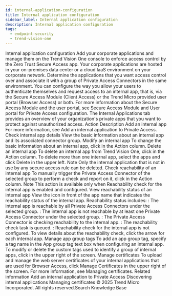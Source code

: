 ```yaml
---
id: internal-application-configuration
title: Internal application configuration
sidebar_label: Internal application configuration
description: Internal application configuration
tags:
  - endpoint-security
  - trend-vision-one
---
```


 Internal application configuration Add your corporate applications and manage them on the Trend Vision One console to enforce access control by the Zero Trust Secure Access app. Your corporate applications are hosted in your on-premises data center or a cloud IaaS environment on your corporate network. Determine the applications that you want access control over and associate it with a group of Private Access Connectors in the same environment. You can configure the way you allow your users to authenticate themselves and request access to an internal app, that is, via the Secure Access Module (Client Access) or the Trend Micro provided user portal (Browser Access) or both. For more information about the Secure Access Module and the user portal, see Secure Access Module and User portal for Private Access configuration. The Internal Applications tab provides an overview of your organization's private apps that you want to protect against unauthorized access. Action Description Add an internal app For more information, see Add an internal application to Private Access. Check internal app details View the basic information about an internal app and its associated connector group. Modify an internal app To change the basic information about an internal app, click in the Action column. Delete an internal app To delete an internal app from Trend Vision One, click in the Action column. To delete more than one internal app, select the apps and click Delete in the upper left. Note Only the internal application that is not in use by any secure access rule can be deleted. Check reachability of an internal app To manually trigger the Private Access Connector of the selected group to perform a check and report on it, click in the Action column. Note This action is available only when Reachability check for the internal app is enabled and configured. View reachability status of an internal app View the icon in front of the app name that indicates the reachability status of the internal app. Reachability status includes: : The internal app is reachable by all Private Access Connectors under the selected group. : The internal app is not reachable by at least one Private Access Connector under the selected group. : The Private Access Connector is checking reachability to the internal app. : The reachability check task is queued. : Reachability check for the internal app is not configured. To view details about the reachability check, click the arrow for each internal app. Manage app group tags To add an app group tag, specify a tag name in the App group tag text box when configuring an internal app. To modify or delete the custom tags used to identify a group of internal apps, click in the upper right of the screen. Manage certificates To upload and manage the web server certificates of your internal applications that are used for Browser Access, click Manage Certificates in the upper right of the screen. For more information, see Managing certificates. Related information Add an internal application to Private Access Discovering internal applications Managing certificates © 2025 Trend Micro Incorporated. All rights reserved.Search Knowledge Base